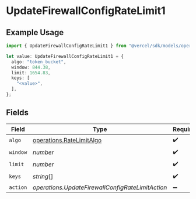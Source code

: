 # UpdateFirewallConfigRateLimit1

## Example Usage

```typescript
import { UpdateFirewallConfigRateLimit1 } from "@vercel/sdk/models/operations/updatefirewallconfig.js";

let value: UpdateFirewallConfigRateLimit1 = {
  algo: "token_bucket",
  window: 844.38,
  limit: 1654.83,
  keys: [
    "<value>",
  ],
};
```

## Fields

| Field                                                                | Type                                                                 | Required                                                             | Description                                                          |
| -------------------------------------------------------------------- | -------------------------------------------------------------------- | -------------------------------------------------------------------- | -------------------------------------------------------------------- |
| `algo`                                                               | [operations.RateLimitAlgo](../../models/operations/ratelimitalgo.md) | :heavy_check_mark:                                                   | N/A                                                                  |
| `window`                                                             | *number*                                                             | :heavy_check_mark:                                                   | N/A                                                                  |
| `limit`                                                              | *number*                                                             | :heavy_check_mark:                                                   | N/A                                                                  |
| `keys`                                                               | *string*[]                                                           | :heavy_check_mark:                                                   | N/A                                                                  |
| `action`                                                             | *operations.UpdateFirewallConfigRateLimitAction*                     | :heavy_minus_sign:                                                   | N/A                                                                  |